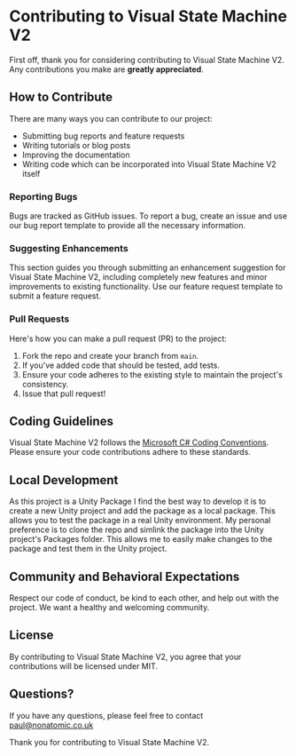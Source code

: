 # Contributing to Visual State Machine V2

First off, thank you for considering contributing to Visual State Machine V2. Any contributions you make are **greatly appreciated**.

## How to Contribute

There are many ways you can contribute to our project:

- Submitting bug reports and feature requests
- Writing tutorials or blog posts
- Improving the documentation
- Writing code which can be incorporated into Visual State Machine V2 itself

### Reporting Bugs

Bugs are tracked as GitHub issues. To report a bug, create an issue and use our bug report template to provide all the necessary information.

### Suggesting Enhancements

This section guides you through submitting an enhancement suggestion for Visual State Machine V2, including completely new features and minor improvements to existing functionality. Use our feature request template to submit a feature request.

### Pull Requests

Here's how you can make a pull request (PR) to the project:

1. Fork the repo and create your branch from `main`.
2. If you've added code that should be tested, add tests.
3. Ensure your code adheres to the existing style to maintain the project's consistency.
4. Issue that pull request!

## Coding Guidelines

Visual State Machine V2 follows the [Microsoft C# Coding Conventions](https://docs.microsoft.com/en-us/dotnet/csharp/fundamentals/coding-style/coding-conventions). Please ensure your code contributions adhere to these standards.

## Local Development

As this project is a Unity Package I find the best way to develop it is to create a new Unity project and add the package as a local package. This allows you to test the package in a real Unity environment.
My personal preference is to clone the repo and simlink the package into the Unity project's Packages folder. This allows me to easily make changes to the package and test them in the Unity project.

## Community and Behavioral Expectations

Respect our code of conduct, be kind to each other, and help out with the project. We want a healthy and welcoming community.

## License

By contributing to Visual State Machine V2, you agree that your contributions will be licensed under MIT.

## Questions?

If you have any questions, please feel free to contact paul@nonatomic.co.uk

Thank you for contributing to Visual State Machine V2.
